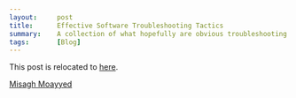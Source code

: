 ```yaml
---
layout:     post
title:      Effective Software Troubleshooting Tactics
summary:    A collection of what hopefully are obvious troubleshooting tactics when it comes to diagnosing software deployment issues and configuration problems.
tags:       [Blog]
---
```


This post is relocated to [here](https://fawnoos.com/2018/09/05/effective-diagnostics/).

[Misagh Moayyed](https://fawnoos.com)

